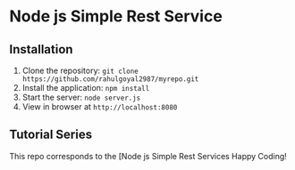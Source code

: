 # Node js Simple Rest Service

## Installation

1. Clone the repository: `git clone https://github.com/rahulgoyal2987/myrepo.git`
2. Install the application: `npm install`
3. Start the server: `node server.js`
4. View in browser at `http://localhost:8080`

## Tutorial Series

This repo corresponds to the [Node js Simple Rest Services
Happy Coding!
